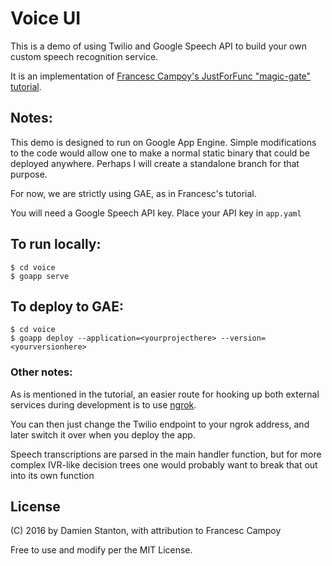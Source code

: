 # Voice UI

This is a demo of using Twilio and Google Speech API to build your own custom speech recognition service.

It is an implementation of [Francesc Campoy's JustForFunc "magic-gate" tutorial](https://youtu.be/mTd3hHUy9OU).

## Notes:

This demo is designed to run on Google App Engine. Simple modifications to the code would allow one to make a normal static binary that could be deployed anywhere. Perhaps I will create a standalone branch for that purpose.

For now, we are strictly using GAE, as in Francesc's tutorial.

You will need a Google Speech API key. Place your API key in `app.yaml`

## To run locally:

```
$ cd voice
$ goapp serve
```

## To deploy to GAE:

```
$ cd voice
$ goapp deploy --application=<yourprojecthere> --version=<yourversionhere>
```

### Other notes:

As is mentioned in the tutorial, an easier route for hooking up both external services during development is to use [ngrok](http://ngrok.io).

You can then just change the Twilio endpoint to your ngrok address, and later switch it over when you deploy the app.

Speech transcriptions are parsed in the main handler function, but for more complex IVR-like decision trees one would probably want to break that out into its own function 

## License

(C) 2016 by Damien Stanton, with attribution to Francesc Campoy

Free to use and modify per the MIT License.